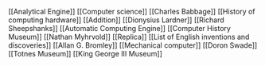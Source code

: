 [[Analytical Engine]]
[[Computer science]]
[[Charles Babbage]]
[[History of computing hardware]]
[[Addition]]
[[Dionysius Lardner]]
[[Richard Sheepshanks]]
[[Automatic Computing Engine]]
[[Computer History Museum]]
[[Nathan Myhrvold]]
[[Replica]]
[[List of English inventions and discoveries]]
[[Allan G. Bromley]]
[[Mechanical computer]]
[[Doron Swade]]
[[Totnes Museum]]
[[King George III Museum]]
